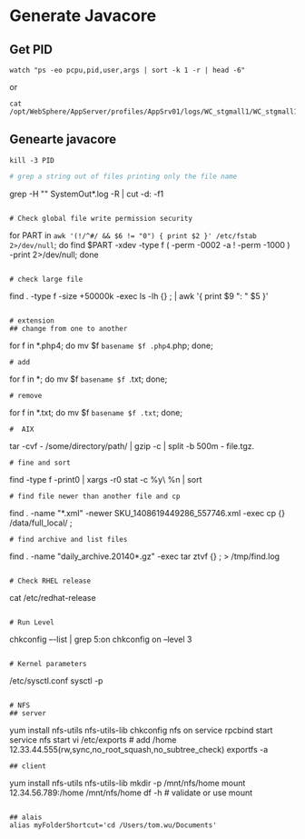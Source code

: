 # Generate Javacore
## Get PID
```
watch "ps -eo pcpu,pid,user,args | sort -k 1 -r | head -6" 
```
or
```
cat /opt/WebSphere/AppServer/profiles/AppSrv01/logs/WC_stgmall1/WC_stgmall1.pid
```
## Genearte javacore  
```kill -3 PID```

```bash
# grep a string out of files printing only the file name
```
grep -H "<ErrorMessage>" SystemOut*.log -R | cut -d: -f1
```

# Check global file write permission security
```
for PART in `awk '(!/^#/ && $6 != "0") { print $2 }' /etc/fstab 2>/dev/null`; do find $PART -xdev -type f \( -perm -0002 -a ! -perm -1000 \) -print 2>/dev/null; done
```

# check large file
```
find . -type f -size +50000k -exec ls -lh {} \; | awk '{ print $9 ": " $5 }'
```

# extension
## change from one to another
```
for f in *.php4; do mv $f `basename $f .php4`.php; done;
```
# add
```
for f in *; do mv $f `basename $f `.txt; done;
```
# remove
```
for f in *.txt; do mv $f `basename $f .txt`; done;
```
#  AIX 
```
tar -cvf - /some/directory/path/ | gzip -c | split -b 500m - file.tgz.
```
# fine and sort
```
find -type f -print0 | xargs -r0 stat -c %y\ %n | sort
```
# find file newer than another file and cp
```
find . -name "*.xml" -newer SKU_1408619449286_557746.xml -exec cp {} /data/full_local/ \;
```
# find archive and list files
```
find . -name "daily_archive.20140*.gz" -exec tar ztvf {} \; > /tmp/find.log
```

# Check RHEL release
```
cat /etc/redhat-release
```

# Run Level
```
chkconfig –-list | grep 5:on
chkconfig <Service-Name> on –level 3
```

# Kernel parameters
```
/etc/sysctl.conf
sysctl -p
```

# NFS
## server
```
yum install nfs-utils nfs-utils-lib
chkconfig nfs on 
service rpcbind start
service nfs start
vi /etc/exports   # add /home 12.33.44.555(rw,sync,no_root_squash,no_subtree_check)
exportfs -a
```
## client
```
yum install nfs-utils nfs-utils-lib
mkdir -p /mnt/nfs/home
mount 12.34.56.789:/home /mnt/nfs/home
df -h # validate or use mount
```

## alais
alias myFolderShortcut='cd /Users/tom.wu/Documents'

